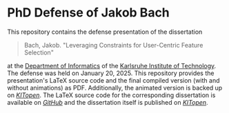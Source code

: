 # PhD Defense of Jakob Bach

This repository contains the defense presentation of the dissertation

> Bach, Jakob. "Leveraging Constraints for User-Centric Feature Selection"

at the [Department of Informatics](https://www.informatik.kit.edu/english/index.php) of the [Karlsruhe Institute of Technology](https://www.kit.edu/english/).
The defense was held on January 20, 2025.
This repository provides the presentation's LaTeX source code and the final compiled version (with and without animations) as PDF.
Additionally, the animated version is backed up on [*KITopen*](https://doi.org/10.5445/IR/1000178247).
The LaTeX source code for the corresponding dissertation is available on [*GitHub*](https://github.com/Jakob-Bach/PhD-Thesis)
and the dissertation itself is published on [*KITopen*](https://doi.org/10.5445/IR/1000178649).
